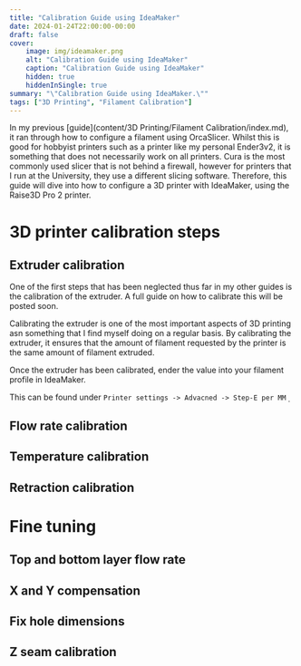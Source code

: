 ```yaml
---
title: "Calibration Guide using IdeaMaker"
date: 2024-01-24T22:00:00-00:00
draft: false
cover:
    image: img/ideamaker.png
    alt: "Calibration Guide using IdeaMaker"
    caption: "Calibration Guide using IdeaMaker"
    hidden: true
    hiddenInSingle: true
summary: "\"Calibration Guide using IdeaMaker.\""
tags: ["3D Printing", "Filament Calibration"]
---
```


In my previous [guide](content/3D Printing/Filament Calibration/index.md), it ran through how to configure a filament using OrcaSlicer.
Whilst this is good for hobbyist printers such as a printer like my personal Ender3v2, it is something that does not necessarily work on all printers.
Cura is the most commonly used slicer that is not behind a firewall, however for printers that I run at the University, they use a different slicing software.
Therefore, this guide will dive into how to configure a 3D printer with IdeaMaker, using the Raise3D Pro 2 printer.

# 3D printer calibration steps 

## Extruder calibration
One of the first steps that has been neglected thus far in my other guides is the calibration of the extruder. 
A full guide on how to calibrate this will be posted soon.

Calibrating the extruder is one of the most important aspects of 3D printing asn something that I find myself doing on a regular basis.
By calibrating the extruder, it ensures that the amount of filament requested by the printer is the same amount of filament extruded.

Once the extruder has been calibrated, ender the value into your filament profile in IdeaMaker.

This can be found under `Printer settings -> Advacned -> Step-E per MM`
̣<!--- pic ref here --->

## Flow rate calibration

## Temperature calibration

## Retraction calibration

# Fine tuning

## Top and bottom layer flow rate

## X and Y compensation

## Fix hole dimensions

## Z seam calibration